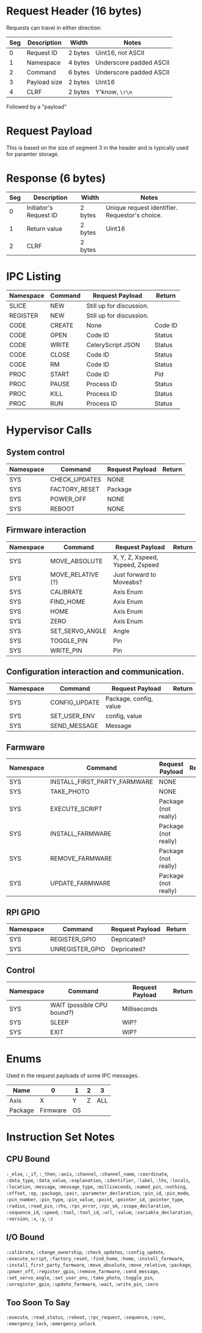 # Request Header (16 bytes)

Requests can travel in either direction:

|Seg|Description |Width   |Notes                   |
|---|------------|--------|------------------------|
| 0 |Request ID  | 2 bytes| Uint16, not ASCII      |
| 1 |Namespace   | 4 bytes| Underscore padded ASCII|
| 2 |Command     | 6 bytes| Underscore padded ASCII|
| 3 |Payload size| 2 bytes| Uint16                 |
| 4 |CLRF        | 2 bytes| Y'know, `\r\n`         |

Followed by a "payload"

# Request Payload

This is based on the size of segment 3 in the header and is typically used for
paramter storage.

# Response (6 bytes)

|Seg|Description           |Width   |Notes                                          |
|---|----------------------|--------|-----------------------------------------------|
|  0|Initiator's Request ID| 2 bytes| Unique request identifier. Requestor's choice.|
|  1|Return value          | 2 bytes| Uint16                                        |
|  2|CLRF                  | 2 bytes|                                               |

# IPC Listing

|Namespace|Command|Request Payload                                   |Return |
|---------|-------|--------------------------------------------------|-------|
|SLICE    |NEW    |Still up for discussion.                          |       |
|REGISTER |NEW    |Still up for discussion.                          |       |
|CODE     |CREATE |None                                              |Code ID|
|CODE     |OPEN   |Code ID                                           |Status |
|CODE     |WRITE  |CeleryScript JSON                                 |Status |
|CODE     |CLOSE  |Code ID                                           |Status |
|CODE     |RM     |Code ID                                           |Status |
|PROC     |START  |Code ID                                           |Pid    |
|PROC     |PAUSE  |Process ID                                        |Status |
|PROC     |KILL   |Process ID                                        |Status |
|PROC     |RUN    |Process ID                                        |Status |

# Hypervisor Calls

## System control
|Namespace |Command                      |Request Payload                                   |Return |
|----------|-----------------------------|--------------------------------------------------|-------|
|SYS       |CHECK_UPDATES                | NONE                                             |       |
|SYS       |FACTORY_RESET                | Package                                          |       |
|SYS       |POWER_OFF                    | NONE                                             |       |
|SYS       |REBOOT                       | NONE                                             |       |

## Firmware interaction
|Namespace |Command                      |Request Payload                                   |Return |
|----------|-----------------------------|--------------------------------------------------|-------|
|SYS       |MOVE_ABSOLUTE                | X, Y, Z, Xspeed, Yspeed, Zspeed                  |       |
|SYS       |MOVE_RELATIVE (?)            | Just forward to Moveabs?                         |       |
|SYS       |CALIBRATE                    | Axis Enum                                        |       |
|SYS       |FIND_HOME                    | Axis Enum                                        |       |
|SYS       |HOME                         | Axis Enum                                        |       |
|SYS       |ZERO                         | Axis Enum                                        |       |
|SYS       |SET_SERVO_ANGLE              | Angle                                            |       |
|SYS       |TOGGLE_PIN                   | Pin                                              |       |
|SYS       |WRITE_PIN                    | Pin                                              |       |

## Configuration interaction and communication.
|Namespace |Command                      |Request Payload                                   |Return |
|----------|-----------------------------|--------------------------------------------------|-------|
|SYS       |CONFIG_UPDATE                | Package, config, value                           |       |
|SYS       |SET_USER_ENV                 | config, value                                    |       |
|SYS       |SEND_MESSAGE                 | Message                                          |       |

## Farmware
|Namespace |Command                      |Request Payload                                   |Return |
|----------|-----------------------------|--------------------------------------------------|-------|
|SYS       |INSTALL_FIRST_PARTY_FARMWARE | NONE                                             |       |
|SYS       |TAKE_PHOTO                   | NONE                                             |       |
|SYS       |EXECUTE_SCRIPT               | Package (not really)                             |       |
|SYS       |INSTALL_FARMWARE             | Package (not really)                             |       |
|SYS       |REMOVE_FARMWARE              | Package (not really)                             |       |
|SYS       |UPDATE_FARMWARE              | Package (not really)                             |       |

## RPI GPIO
|Namespace |Command                      |Request Payload                                   |Return |
|----------|-----------------------------|--------------------------------------------------|-------|
|SYS       |REGISTER_GPIO                | Depricated?                                      |       |
|SYS       |UNREGISTER_GPIO              | Depricated?                                      |       |

## Control
|Namespace |Command                      |Request Payload                                   |Return |
|----------|-----------------------------|--------------------------------------------------|-------|
|SYS       |WAIT (possible CPU bound?)   | Milliseconds                                     |       |
|SYS       |SLEEP                        | WIP?                                             |       |
|SYS       |EXIT                         | WIP?                                             |       |

# Enums

Used in the request payloads of some IPC messages.

|Name   |0       |1 |2|3  |
|-------|--------|--|-|---|
|Axis   |X       |Y |Z|ALL|
|Package|Firmware|OS| |   |

# Instruction Set Notes

## CPU Bound
  `:_else`,
  `:_if`,
  `:_then`,
  `:axis`,
  `:channel`,
  `:channel_name`,
  `:coordinate`,
  `:data_type`,
  `:data_value`,
  `:explanation`,
  `:identifier`,
  `:label`,
  `:lhs`,
  `:locals`,
  `:location`,
  `:message`,
  `:message_type`,
  `:milliseconds`,
  `:named_pin`,
  `:nothing`,
  `:offset`,
  `:op`,
  `:package`,
  `:pair`,
  `:parameter_declaration`,
  `:pin_id`,
  `:pin_mode`,
  `:pin_number`,
  `:pin_type`,
  `:pin_value`,
  `:point`,
  `:pointer_id`,
  `:pointer_type`,
  `:radius`,
  `:read_pin`,
  `:rhs`,
  `:rpc_error`,
  `:rpc_ok`,
  `:scope_declaration`,
  `:sequence_id`,
  `:speed`,
  `:tool`,
  `:tool_id`,
  `:url`,
  `:value`,
  `:variable_declaration`,
  `:version`,
  `:x`,
  `:y`,
  `:z`

## I/O Bound
  `:calibrate`,
  `:change_ownership`,
  `:check_updates`,
  `:config_update`,
  `:execute_script`,
  `:factory_reset`,
  `:find_home`,
  `:home`,
  `:install_farmware`,
  `:install_first_party_farmware`,
  `:move_absolute`,
  `:move_relative`,
  `:package`,
  `:power_off`,
  `:register_gpio`,
  `:remove_farmware`,
  `:send_message`,
  `:set_servo_angle`,
  `:set_user_env`,
  `:take_photo`,
  `:toggle_pin`,
  `:unregister_gpio`,
  `:update_farmware`,
  `:wait`,
  `:write_pin`,
  `:zero`

## Too Soon To Say
  `:execute`,
  `:read_status`,
  `:reboot`,
  `:rpc_request`,
  `:sequence`,
  `:sync`,
  `:emergency_lock`,
  `:emergency_unlock`
